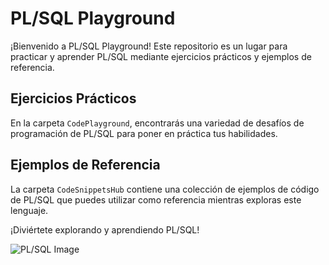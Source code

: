 # PL/SQL Playground

¡Bienvenido a PL/SQL Playground! Este repositorio es un lugar para practicar y aprender PL/SQL mediante ejercicios prácticos y ejemplos de referencia.

## Ejercicios Prácticos

En la carpeta `CodePlayground`, encontrarás una variedad de desafíos de programación de PL/SQL para poner en práctica tus habilidades.

## Ejemplos de Referencia

La carpeta `CodeSnippetsHub` contiene una colección de ejemplos de código de PL/SQL que puedes utilizar como referencia mientras exploras este lenguaje.

¡Diviértete explorando y aprendiendo PL/SQL!







![PL/SQL Image](https://i.pinimg.com/originals/dc/f0/c8/dcf0c82378171913e565ae7d0a265b6a.jpg)

